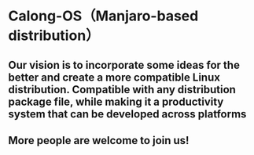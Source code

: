 # Calong-OS（Manjaro-based distribution）

## Our vision is to incorporate some ideas for the better and create a more compatible Linux distribution. Compatible with any distribution package file, while making it a productivity system that can be developed across platforms

## More people are welcome to join us!
